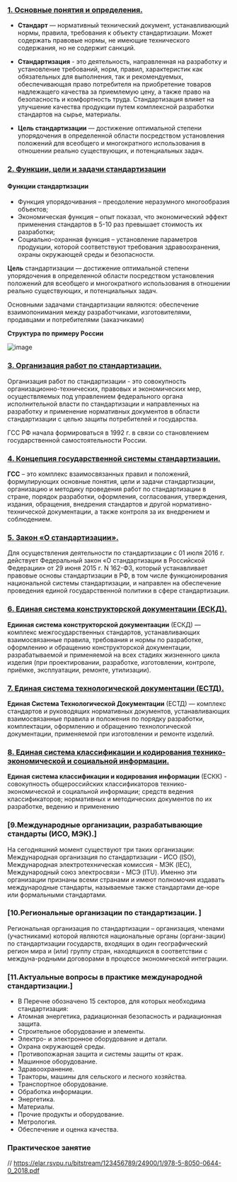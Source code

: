 ### [1. Основные понятия и определения.]([https://github.com/YmkaBoom/model#1-основные-понятия-и-определения](https://github.com/YmkaBoom/model#1-основные-понятия-и-определения))

- **Стандарт** — нормативный технический документ, устанавливающий нормы, правила, требования к объекту стандартизации. Может содержать правовые нормы, не имеющие технического содержания, но не содержит санкций.

- **Стандартизация** - это деятельность, направленная на разработку и установление требований, норм, правил, характеристик как обязательных для выполнения, так и рекомендуемых, обеспечивающая право потребителя на приобретение товаров надлежащего качества за приемлемую цену, а также право на безопасность и комфортность труда. Стандартизация влияет на улучшение качества продукции путем комплексной разработки стандартов на сырье, материалы.

- **Цель стандартизации** — достижение оптимальной степени упорядочения в определенной области посредством установления положений для всеобщего и многократного использования в отношении реально существующих, и потенциальных задач.


### [2. Функции, цели и задачи стандартизации]([README.md#2Функции_цели_и_задачи_стандартизации])

#### Функции стандартизации

- Функция упорядочивания – преодоление неразумного многообразия объектов;
- Экономическая функция – опыт показал, что экономический эффект применения стандартов в 5-10 раз превышает стоимость их разработки;
- Социально-охранная функция – установление параметров продукции, которой соответствуют требования здравоохранения, охраны окружающей среды и безопасности.

**Цель** стандартизации — достижение оптимальной степени упорядочения в определенной области посредством установления положений для всеобщего и многократного использования в отношении реально существующих, и потенциальных задач.

Основными задачами стандартизации являются: обеспечение взаимопонимания между разработчиками, изготовителями, продавцами и потребителями (заказчиками)

**Структура по примеру России** 

![image](https://user-images.githubusercontent.com/94033956/214838395-718335a2-2419-47ea-b95d-fc184703286f.png) 


### [3. Организация работ по стандартизации.]([README.md#3Организация_работ_по_стандартизации](https://github.com/YmkaBoom/model#3-организация-работ-по-стандартизации))

Организация работ по стандартизации - это совокупность организационно-технических, правовых и экономических мер, осуществляемых под управлением федерального органа исполнительной власти по стандартизации и направленных на разработку и применение нормативных документов в области стандартизации с целью защиты потребителей и государства.

ГСС РФ начала формироваться в 1992 г. в связи со становлением государственной самостоятельности России.


### [4. Концепция государственной системы стандартизации.]([README.md#4-Концепция-государственной-системы-стандартизации](https://github.com/YmkaBoom/model#4-концепция-государственной-системы-стандартизации))

**ГСС** – это комплекс взаимосвязанных правил и положений, формулирующих основные понятия, цели и задачи стандартизации, организацию и методику проведения работ по стандартизации в стране, порядок разработки, оформления, согласования, утверждения, издания, обращения, внедрения стандартов и другой нормативно-технической документации, а также контроля за их внедрением и соблюдением.


### [5. Закон «О стандартизации».](README.md#5.-Закон-«Сстандартизации»)

Для осуществления деятельности по стандартизации с 01 июля 2016 г. действует Федеральный закон «О стандартизации в Российской Федерации» от
29 июня 2015 г. N 162-ФЗ, который устанавливает правовые основы стандартизации в РФ, в том числе функционирования национальной системы стандартизации, и направлен на обеспечение проведения единой государственной политики в сфере стандартизации.


### [6. Единая система конструкторской документации (ЕСКД).](README.md#6-Концепция-государственной-системы-стандартизации)

**Едииная система конструкторской документаации** (ЕСКД) — комплекс межгосударственных стандартов, устанавливающих взаимосвязанные правила, требования и нормы по разработке, оформлению и обращению конструкторской документации, разрабатываемой и применяемой на всех стадиях жизненного цикла изделия (при проектировании, разработке, изготовлении, контроле, приёмке, эксплуатации, ремонте, утилизации).


### [7. Единая система технологической документации (ЕСТД).](README.md#7-Единая-система-технологической-документации)

**Единая Система Технологической Документации** (ЕСТД) — комплекс стандартов и руководящих нормативных документов, устанавливающих взаимосвязанные правила и положения по порядку разработки, комплектации, оформлению и обращению технологической документации, применяемой при изготовлении и ремонте изделий.


### [8. Единая система классификации и кодирования технико-экономической и социальной информации.](README.md#8-Единая-система-классификации-и-кодирования)

**Единая система классификации и кодирования информации** (ЕСКК) - совокупность общероссийских классификаторов технико-экономической и социальной информации; средств ведения классификаторов; нормативных и методических документов по их разработке, ведению и применению


### [9.Международные организации, разрабатывающие стандарты (ИСО, МЭК).]

На сегодняшний момент существуют три таких организации: Международная организация по стандартизации - ИСО (ISO), Международная электротехническая комиссия - МЭК (IEC), Международный союз электросвязи - МСЭ (ITU). Именно эти организации признаны всеми странами и имеют полномочия издавать международные стандарты, называемые также стандартами де-юре или формальными стандартами.

### [10.Региональные организации по стандартизации. ]

Региональная организация по стандартизации – организация, членами (участниками) которой являются национальные органы (органи-зации) по стандартизации государств, входящих в один географический регион мира и (или) группу стран, находящихся в соответствии с междуна-родными договорами в процессе экономической интеграции.

### [11.Актуальные вопросы в практике международной стандартизации.]

- В Перечне обозначено 15 секторов, для которых необходима стандартизация:
- Атомная энергетика, радиационная безопасность и радиационная защита.
- Строительное оборудование и элементы.
- Электро- и электронное оборудование и детали.
- Охрана окружающей среды.
- Противопожарная защита и системы защиты от краж.
- Машинное оборудование.
- Здравоохранение.
- Тракторы, машины для сельского и лесного хозяйства.
- Транспортное оборудование.
- Обработка информации.
- Энергетика.
- Материалы.
- Прочие продукты и оборудование.
- Метрология.
- Обеспечение и оценка качества.


### Практическое занятие

// https://elar.rsvpu.ru/bitstream/123456789/24900/1/978-5-8050-0644-0_2018.pdf
